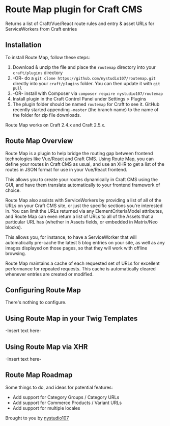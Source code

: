 # Route Map plugin for Craft CMS

Returns a list of Craft/Vue/React route rules and entry & asset URLs for ServiceWorkers from Craft entries

## Installation

To install Route Map, follow these steps:

1. Download & unzip the file and place the `routemap` directory into your `craft/plugins` directory
2.  -OR- do a `git clone https://github.com/nystudio107/routemap.git` directly into your `craft/plugins` folder.  You can then update it with `git pull`
3.  -OR- install with Composer via `composer require nystudio107/routemap`
4. Install plugin in the Craft Control Panel under Settings > Plugins
5. The plugin folder should be named `routemap` for Craft to see it.  GitHub recently started appending `-master` (the branch name) to the name of the folder for zip file downloads.

Route Map works on Craft 2.4.x and Craft 2.5.x.

## Route Map Overview

Route Map is a plugin to help bridge the routing gap between frontend technologies like Vue/React and Craft CMS. Using Route Map, you can define your routes in Craft CMS as usual, and use an XHR to get a list of the routes in JSON format for use in your Vue/React frontend.

This allows you to create your routes dynamically in Craft CMS using the GUI, and have them translate automatically to your frontend framework of choice.

Route Map also assists with ServiceWorkers by providing a list of all of the URLs on your Craft CMS site, or just the specific sections you're interested in. You can limit the URLs returned via any ElementCriteriaModel attributes, and Route Map can even return a list of URLs to all of the Assets that a particular URL has (whether in Assets fields, or embedded in Matrix/Neo blocks).

This allows you, for instance, to have a ServiceWorker that will automatically pre-cache the latest 5 blog entries on your site, as well as any images displayed on those pages, so that they will work with offline browsing.

Route Map maintains a cache of each requested set of URLs for excellent performance for repeated requests. This cache is automatically cleared whenever entries are created or modified.

## Configuring Route Map

There's nothing to configure.

## Using Route Map in your Twig Templates

-Insert text here-

## Using Route Map via XHR

-Insert text here-

## Route Map Roadmap

Some things to do, and ideas for potential features:

* Add support for Category Groups / Category URLs
* Add support for Commerce Products / Variant URLs
* Add support for multiple locales

Brought to you by [nystudio107](https://nystudio107.com)
